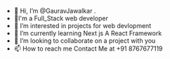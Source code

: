 - 👋 Hi, I’m @GauravJawalkar .
- 👋I'm a Full_Stack web developer
- 👀 I’m interested in projects for web devlopment
- 🌱 I’m currently learning Next js A React Framework
- 💞️ I’m looking to collaborate on a project with you
- 📫 How to reach me Contact Me at +91 8767677119

<!---
GauravJawalkar/GauravJawalkar is a ✨ special ✨ repository because its `README.md` (this file) appears on your GitHub profile.
You can click the Preview link to take a look at your changes.
--->
